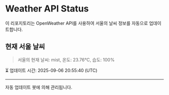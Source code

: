 
# Weather API Status

이 리포지토리는 OpenWeather API를 사용하여 서울의 날씨 정보를 자동으로 업데이트합니다.

## 현재 서울 날씨
> 서울의 현재 날씨: mist, 온도: 23.76°C, 습도: 100%

⏳ 업데이트 시간: 2025-09-06 20:55:40 (UTC)

---
자동 업데이트 봇에 의해 관리됩니다.

